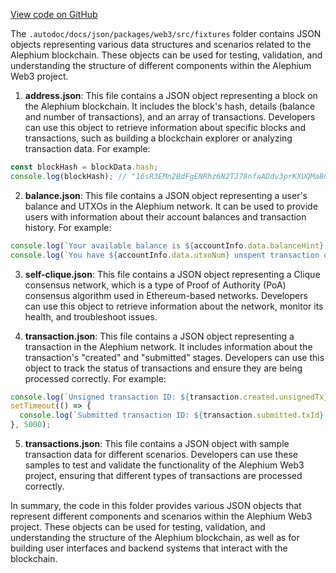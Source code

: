 [View code on GitHub](https://github.com/alephium/alephium-web3/.autodoc/docs/json/packages/web3/src/fixtures)

The `.autodoc/docs/json/packages/web3/src/fixtures` folder contains JSON objects representing various data structures and scenarios related to the Alephium blockchain. These objects can be used for testing, validation, and understanding the structure of different components within the Alephium Web3 project.

1. **address.json**: This file contains a JSON object representing a block on the Alephium blockchain. It includes the block's hash, details (balance and number of transactions), and an array of transactions. Developers can use this object to retrieve information about specific blocks and transactions, such as building a blockchain explorer or analyzing transaction data. For example:

```javascript
const blockHash = blockData.hash;
console.log(blockHash); // "16sR3EMn2BdFgENRhz6N2TJ78nfaADdv3prKXUQMaB6m3"
```

2. **balance.json**: This file contains a JSON object representing a user's balance and UTXOs in the Alephium network. It can be used to provide users with information about their account balances and transaction history. For example:

```javascript
console.log(`Your available balance is ${accountInfo.data.balanceHint}.`);
console.log(`You have ${accountInfo.data.utxoNum} unspent transaction outputs.`);
```

3. **self-clique.json**: This file contains a JSON object representing a Clique consensus network, which is a type of Proof of Authority (PoA) consensus algorithm used in Ethereum-based networks. Developers can use this object to retrieve information about the network, monitor its health, and troubleshoot issues. 

4. **transaction.json**: This file contains a JSON object representing a transaction in the Alephium network. It includes information about the transaction's "created" and "submitted" stages. Developers can use this object to track the status of transactions and ensure they are being processed correctly. For example:

```javascript
console.log(`Unsigned transaction ID: ${transaction.created.unsignedTx}`);
setTimeout(() => {
  console.log(`Submitted transaction ID: ${transaction.submitted.txId}`);
}, 5000);
```

5. **transactions.json**: This file contains a JSON object with sample transaction data for different scenarios. Developers can use these samples to test and validate the functionality of the Alephium Web3 project, ensuring that different types of transactions are processed correctly.

In summary, the code in this folder provides various JSON objects that represent different components and scenarios within the Alephium Web3 project. These objects can be used for testing, validation, and understanding the structure of the Alephium blockchain, as well as for building user interfaces and backend systems that interact with the blockchain.
